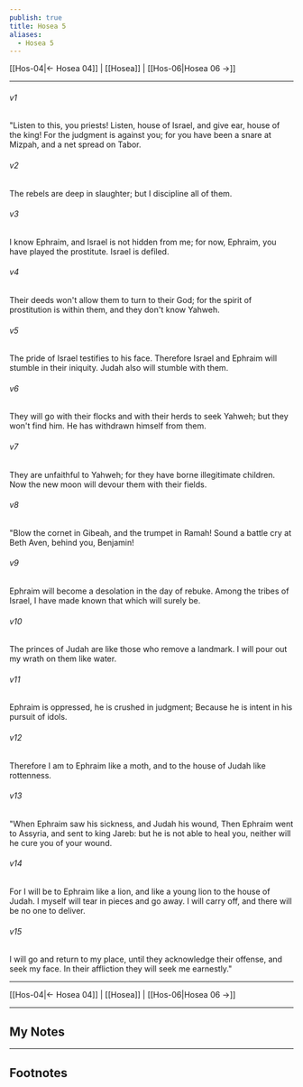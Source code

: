```yaml
---
publish: true
title: Hosea 5
aliases:
  - Hosea 5
---
```


[[Hos-04|← Hosea 04]] | [[Hosea]] | [[Hos-06|Hosea 06 →]]
***



###### v1 
"Listen to this, you priests! Listen, house of Israel, and give ear, house of the king! For the judgment is against you; for you have been a snare at Mizpah, and a net spread on Tabor. 

###### v2 
The rebels are deep in slaughter; but I discipline all of them. 

###### v3 
I know Ephraim, and Israel is not hidden from me; for now, Ephraim, you have played the prostitute. Israel is defiled. 

###### v4 
Their deeds won't allow them to turn to their God; for the spirit of prostitution is within them, and they don't know Yahweh. 

###### v5 
The pride of Israel testifies to his face. Therefore Israel and Ephraim will stumble in their iniquity. Judah also will stumble with them. 

###### v6 
They will go with their flocks and with their herds to seek Yahweh; but they won't find him. He has withdrawn himself from them. 

###### v7 
They are unfaithful to Yahweh; for they have borne illegitimate children. Now the new moon will devour them with their fields. 

###### v8 
"Blow the cornet in Gibeah, and the trumpet in Ramah! Sound a battle cry at Beth Aven, behind you, Benjamin! 

###### v9 
Ephraim will become a desolation in the day of rebuke. Among the tribes of Israel, I have made known that which will surely be. 

###### v10 
The princes of Judah are like those who remove a landmark. I will pour out my wrath on them like water. 

###### v11 
Ephraim is oppressed, he is crushed in judgment; Because he is intent in his pursuit of idols. 

###### v12 
Therefore I am to Ephraim like a moth, and to the house of Judah like rottenness. 

###### v13 
"When Ephraim saw his sickness, and Judah his wound, Then Ephraim went to Assyria, and sent to king Jareb: but he is not able to heal you, neither will he cure you of your wound. 

###### v14 
For I will be to Ephraim like a lion, and like a young lion to the house of Judah. I myself will tear in pieces and go away. I will carry off, and there will be no one to deliver. 

###### v15 
I will go and return to my place, until they acknowledge their offense, and seek my face. In their affliction they will seek me earnestly."

***
[[Hos-04|← Hosea 04]] | [[Hosea]] | [[Hos-06|Hosea 06 →]]

---
## My Notes

---
## Footnotes